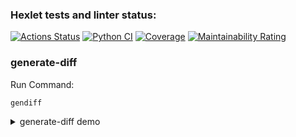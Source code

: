 ### Hexlet tests and linter status:
[![Actions Status](https://github.com/gbespamiatnykh/python-project-50/actions/workflows/hexlet-check.yml/badge.svg)](https://github.com/gbespamiatnykh/python-project-50/actions)
[![Python CI](https://github.com/gbespamiatnykh/python-project-50/actions/workflows/build.yml/badge.svg)](https://github.com/gbespamiatnykh/python-project-50/actions/workflows/build.yml)
[![Coverage](https://sonarcloud.io/api/project_badges/measure?project=gbespamiatnykh_python-project-50&metric=coverage)](https://sonarcloud.io/summary/new_code?id=gbespamiatnykh_python-project-50)
[![Maintainability Rating](https://sonarcloud.io/api/project_badges/measure?project=gbespamiatnykh_python-project-50&metric=sqale_rating)](https://sonarcloud.io/summary/new_code?id=gbespamiatnykh_python-project-50)

### generate-diff
Run Command:
```bash
gendiff
```
<details>
<summary>generate-diff demo</summary>

[![asciicast](https://asciinema.org/a/3Sc4v8rbAECEUtu2PTqoO1EIj.svg)](https://asciinema.org/a/3Sc4v8rbAECEUtu2PTqoO1EIj)
</details>
